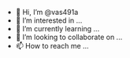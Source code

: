 - 👋 Hi, I’m @vas491a
- 👀 I’m interested in ...
- 🌱 I’m currently learning ...
- 💞️ I’m looking to collaborate on ...
- 📫 How to reach me ...

<!---
vas491a/vas491a is a ✨ special ✨ repository because its `README.md` (this file) appears on your GitHub profile.
You can click the Preview link to take a look at your changes.
--->
